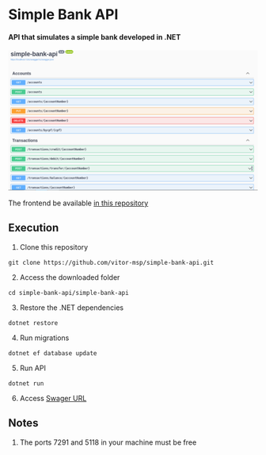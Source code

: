 # Simple Bank API

#### API that simulates a simple bank developed in .NET

![API Swagger screenshot](assets/api-print.png)

The frontend be available [in this repository](https://github.com/vitor-msp/simple-bank-front)

## Execution

1. Clone this repository
```
git clone https://github.com/vitor-msp/simple-bank-api.git
```

2. Access the downloaded folder
```
cd simple-bank-api/simple-bank-api
```

3. Restore the .NET dependencies
```
dotnet restore
```

4. Run migrations
```
dotnet ef database update
```

5. Run API
```
dotnet run
```

6. Access [Swager URL](https://localhost:7291/swagger)

## Notes

1. The ports 7291 and 5118 in your machine must be free